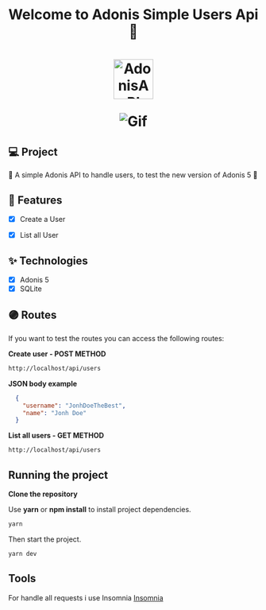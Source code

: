 
<h1 align="center">
  Welcome to Adonis Simple Users Api  👋
</h1>
<h1 align="center">
 <img alt="AdonisAPI" height="80" title="" src="https://i.imgur.com/fFn8zH1.png" />



![Gif](https://media.giphy.com/media/t67xPdTbOm0zS9Li8h/giphy.gif)

</h1>

## 💻 Project
🔺 A simple Adonis API to handle users, to test the new version of Adonis 5 🧔

## 🔨 Features

- [X] Create a User
- [X] List all User


## ✨ Technologies

- [X] Adonis 5
- [X] SQLite

## 🟣 Routes

If you want to test the routes you can access the following routes:

**Create user - POST METHOD**

```cl
http://localhost/api/users
```

**JSON body example**

```json
  {
    "username": "JonhDoeTheBest",
    "name": "Jonh Doe"
  }
```

**List all users - GET METHOD**

```cl
http://localhost/api/users
```

## Running the project

**Clone the repository**

Use **yarn** or **npm install** to install project dependencies.

```cl
yarn
```

Then start the project.

```cl
yarn dev
```

## Tools

For handle all requests i use Insomnia [Insomnia](https://insomnia.rest/)





